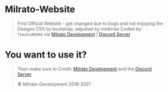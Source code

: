 # Milrato-Website
> First Official Website - got changed due to bugs and not enjoying the Designs
> CSS by bootstrap, adjusted by mobirise
> Coded by: `Tomato#6966` via [Milrato Development](https://milrato.dev) | [Discord Server](https://discord.gg/milrato)

# You want to use it?

> Then make sure to Credit: [Milrato Development](https://milrato.dev) and the [Discord Server](https://discord.gg/milrato)

> © Milrato-Development 2018-2021
